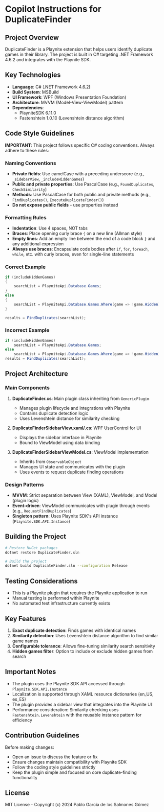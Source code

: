# Copilot Instructions for DuplicateFinder

## Project Overview

DuplicateFinder is a Playnite extension that helps users identify duplicate games in their library. The project is built in C# targeting .NET Framework 4.6.2 and integrates with the Playnite SDK.

## Key Technologies

- **Language**: C# (.NET Framework 4.6.2)
- **Build System**: MSBuild
- **UI Framework**: WPF (Windows Presentation Foundation)
- **Architecture**: MVVM (Model-View-ViewModel) pattern
- **Dependencies**:
  - PlayniteSDK 6.11.0
  - Fastenshtein 1.0.10 (Levenshtein distance algorithm)

## Code Style Guidelines

**IMPORTANT**: This project follows specific C# coding conventions. Always adhere to these rules:

### Naming Conventions

- **Private fields**: Use camelCase with a preceding underscore (e.g., `_sidebarView`, `_includeHiddenGames`)
- **Public and private properties**: Use PascalCase (e.g., `FoundDuplicates`, `CheckSimilarity`)
- **Methods**: Use PascalCase for both public and private methods (e.g., `FindDuplicates()`, `ExecuteDuplicateFinder()`)
- **Do not expose public fields** - use properties instead

### Formatting Rules

- **Indentation**: Use 4 spaces, NOT tabs
- **Braces**: Place opening curly brace `{` on a new line (Allman style)
- **Empty lines**: Add an empty line between the end of a code block `}` and any additional expression
- **Always use braces**: Encapsulate code bodies after `if`, `for`, `foreach`, `while`, etc. with curly braces, even for single-line statements

### Correct Example

```csharp
if (includeHiddenGames)
{
    searchList = PlayniteApi.Database.Games;
}
else
{
    searchList = PlayniteApi.Database.Games.Where(game => !game.Hidden);
}

results = FindDuplicates(searchList);
```

### Incorrect Example

```csharp
if (includeHiddenGames)
    searchList = PlayniteApi.Database.Games;
else
    searchList = PlayniteApi.Database.Games.Where(game => !game.Hidden);
results = FindDuplicates(searchList);
```

## Project Architecture

### Main Components

1. **DuplicateFinder.cs**: Main plugin class inheriting from `GenericPlugin`
   - Manages plugin lifecycle and integrations with Playnite
   - Contains duplicate detection logic
   - Uses Levenshtein distance for similarity checking

2. **DuplicateFinderSidebarView.xaml/.cs**: WPF UserControl for UI
   - Displays the sidebar interface in Playnite
   - Bound to ViewModel using data binding

3. **DuplicateFinderSidebarViewModel.cs**: ViewModel implementation
   - Inherits from `ObservableObject`
   - Manages UI state and communicates with the plugin
   - Uses events to request duplicate finding operations

### Design Patterns

- **MVVM**: Strict separation between View (XAML), ViewModel, and Model (plugin logic)
- **Event-driven**: ViewModel communicates with plugin through events (e.g., `RequestFindDuplicates`)
- **Singleton pattern**: Uses Playnite SDK's API instance (`Playnite.SDK.API.Instance`)

## Building the Project

```bash
# Restore NuGet packages
dotnet restore DuplicateFinder.sln

# Build the project
dotnet build DuplicateFinder.sln --configuration Release
```

## Testing Considerations

- This is a Playnite plugin that requires the Playnite application to run
- Manual testing is performed within Playnite
- No automated test infrastructure currently exists

## Key Features

1. **Exact duplicate detection**: Finds games with identical names
2. **Similarity detection**: Uses Levenshtein distance algorithm to find similar game names
3. **Configurable tolerance**: Allows fine-tuning similarity search sensitivity
4. **Hidden games filter**: Option to include or exclude hidden games from search

## Important Notes

- The plugin uses the Playnite SDK API accessed through `Playnite.SDK.API.Instance`
- Localization is supported through XAML resource dictionaries (en_US, es_ES)
- The plugin provides a sidebar view that integrates into the Playnite UI
- Performance consideration: Similarity checking uses `Fastenshtein.Levenshtein` with the reusable instance pattern for efficiency

## Contribution Guidelines

Before making changes:
- Open an issue to discuss the feature or fix
- Ensure changes maintain compatibility with Playnite SDK
- Follow the coding style guidelines strictly
- Keep the plugin simple and focused on core duplicate-finding functionality

## License

MIT License - Copyright (c) 2024 Pablo García de los Salmones Gómez

